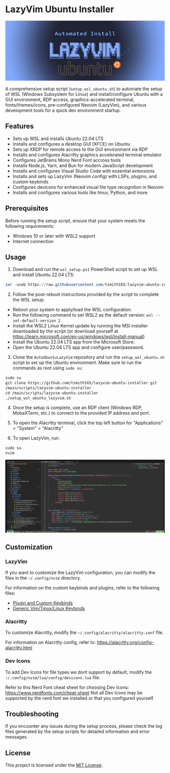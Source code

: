 # LazyVim Ubuntu Installer

![LazyVim Ubuntu Installer Logo](assets/lazyvim-ubuntu-installer-logo.png)

A comprehensive setup script (`setup_wsl_ubuntu.sh`) to automate the setup of WSL (Windows Subsystem for Linux) and install/configure Ubuntu with a GUI environment, RDP access, graphics-accelerated terminal, fonts/themes/icons, pre-configured Neovim (LazyVim), and various development tools for a quick dev environment startup.

## Features

-   Sets up WSL and installs Ubuntu 22.04 LTS
-   Installs and configures a desktop GUI (XFCE) on Ubuntu
-   Sets up XRDP for remote access to the GUI environment via RDP
-   Installs and configures Alacritty graphics accelerated terminal emulator
-   Configures JetBrains Mono Nerd Font accross tools
-   Installs Node.js, Yarn, and Bun for modern JavaScript development
-   Installs and configures Visual Studio Code with essential extensions
-   Installs and sets up LazyVim (Neovim config) with LSPs, plugins, and custom keybinds
-   Configures devicons for enhanced visual file type recognition in Neovim
-   Installs and configures various tools like tmux, Python, and more

## Prerequisites

Before running the setup script, ensure that your system meets the following requirements:

-   Windows 10 or later with WSL2 support
-   Internet connection

## Usage

1. Download and run the `wsl_setup.ps1` PowerShell script to set up WSL and install Ubuntu 22.04 LTS:

```powershell
iwr -useb https://raw.githubusercontent.com/tsmith165/lazyvim-ubuntu-installer/main/wsl_setup.ps1 | iex
```

2. Follow the post-reboot instructions provided by the script to complete the WSL setup:

-   Reboot your system to apply/load the WSL configuration.
-   Run the following command to set WSL2 as the default version: `wsl --set-default-version 2`
-   Install the WSL2 Linux Kernel update by running the MSI installer downloaded by the script (or download yourself at https://learn.microsoft.com/en-us/windows/wsl/install-manual)
-   Install the Ubuntu 22.04 LTS app from the Microsoft Store.
-   Open the Ubuntu 22.04 LTS app and configure user/password.

3. Clone the `AutoUbuntuLazyVim` repository and run the `setup_wsl_ubuntu.sh` script to set up the Ubuntu environment. Make sure to run the commands as root using `sudo su`:

```
sudo su
git clone https://github.com/tsmith165/lazyvim-ubuntu-installer.git /main/scripts/lazyvim-ubuntu-installer
cd /main/scripts/lazyvim-ubuntu-installer
./setup_wsl_ubuntu_lazyvim.sh
```

4. Once the setup is complete, use an RDP client (Windows RDP, MobaXTerm, etc.) to connect to the provided IP address and port.

5. To open the Alacritty terminal, click the top left button for "Applications" > "System" > "Alacritty"

6. To open LazyVim, run:

```
sudo su
nvim
```

![LazyVim Screenshot](assets/lazyvim-screenshot.png)

## Customization

### LazyVim

If you want to customize the LazyVim configuration, you can modify the files in the `~/.config/nvim` directory.

For information on the custom keybinds and plugins, refer to the following files:

-   [Plugin and Custom Keybinds](VIM_PLUGIN_KEYBINDS.md)
-   [Generic Vim/Tmux/Linux Keybinds](VIM_MOTION_KEYBINDS.md)

### Alacritty

To customize Alacritty, modify the `~/.config/alacritty/alacritty.conf` file.

For information on Alacritty config, refer to: https://alacritty.org/config-alacritty.html

### Dev Icons

To add Dev Icons for file types we dont support by default, modify the `~/.config/nvim/lua/config/devicons.lua` file.

Refer to this Nerd Font cheat sheet for choosing Dev Icons: https://www.nerdfonts.com/cheat-sheet
Not all Dev Icons may be supported by the nerd font we installed or that you configured yourself.

## Troubleshooting

If you encounter any issues during the setup process, please check the log files generated by the setup scripts for detailed information and error messages.

## License

This project is licensed under the [MIT License](LICENSE).

